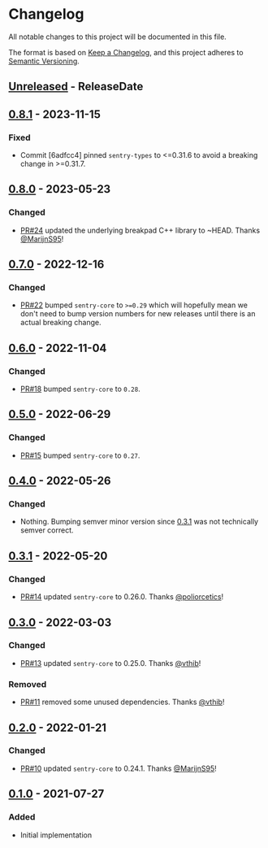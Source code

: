 <!-- markdownlint-disable blanks-around-headings blanks-around-lists no-duplicate-heading -->

# Changelog
All notable changes to this project will be documented in this file.

The format is based on [Keep a Changelog](https://keepachangelog.com/en/1.0.0/),
and this project adheres to [Semantic Versioning](https://semver.org/spec/v2.0.0.html).

<!-- next-header -->
## [Unreleased] - ReleaseDate
## [0.8.1] - 2023-11-15
### Fixed
- Commit [6adfcc4] pinned `sentry-types` to <=0.31.6 to avoid a breaking change in >=0.31.7.

## [0.8.0] - 2023-05-23
### Changed
- [PR#24](https://github.com/EmbarkStudios/sentry-contrib-rust/pull/24) updated the underlying breakpad C++ library to ~HEAD. Thanks [@MarijnS95](https://github.com/MarijnS95)!

## [0.7.0] - 2022-12-16
### Changed
- [PR#22](https://github.com/EmbarkStudios/sentry-contrib-rust/pull/22) bumped `sentry-core` to `>=0.29` which will hopefully mean we don't need to bump version numbers for new releases until there is an actual breaking change.

## [0.6.0] - 2022-11-04
### Changed
- [PR#18](https://github.com/EmbarkStudios/sentry-contrib-rust/pull/18) bumped `sentry-core` to `0.28`.

## [0.5.0] - 2022-06-29
### Changed
- [PR#15](https://github.com/EmbarkStudios/sentry-contrib-rust/pull/15) bumped `sentry-core` to `0.27`.

## [0.4.0] - 2022-05-26
### Changed
- Nothing. Bumping semver minor version since [0.3.1] was not technically semver correct.

## [0.3.1] - 2022-05-20
### Changed
- [PR#14](https://github.com/EmbarkStudios/sentry-contrib-rust/pull/14) updated `sentry-core` to 0.26.0. Thanks [@poliorcetics](https://github.com/poliorcetics)!

## [0.3.0] - 2022-03-03
### Changed
- [PR#13](https://github.com/EmbarkStudios/sentry-contrib-rust/pull/13) updated `sentry-core` to 0.25.0. Thanks [@vthib](https://github.com/vthib)!

### Removed
- [PR#11](https://github.com/EmbarkStudios/sentry-contrib-rust/pull/11) removed some unused dependencies. Thanks [@vthib](https://github.com/vthib)!

## [0.2.0] - 2022-01-21
### Changed
- [PR#10](https://github.com/EmbarkStudios/sentry-contrib-rust/pull/10) updated `sentry-core` to 0.24.1. Thanks [@MarijnS95](https://github.com/MarijnS95)!

## [0.1.0] - 2021-07-27
### Added
- Initial implementation

<!-- next-url -->
[Unreleased]: https://github.com/EmbarkStudios/sentry-contrib-rust/compare/0.8.1...HEAD
[0.8.1]: https://github.com/EmbarkStudios/sentry-contrib-rust/compare/0.8.0...0.8.1
[0.8.0]: https://github.com/EmbarkStudios/sentry-contrib-rust/compare/0.7.0...0.8.0
[0.7.0]: https://github.com/EmbarkStudios/sentry-contrib-rust/compare/0.6.0...0.7.0
[0.6.0]: https://github.com/EmbarkStudios/sentry-contrib-rust/compare/0.5.0...0.6.0
[0.5.0]: https://github.com/EmbarkStudios/sentry-contrib-rust/compare/0.4.0...0.5.0
[0.4.0]: https://github.com/EmbarkStudios/sentry-contrib-rust/compare/0.3.1...0.4.0
[0.3.1]: https://github.com/EmbarkStudios/sentry-contrib-rust/compare/0.3.0...0.3.1
[0.3.0]: https://github.com/EmbarkStudios/sentry-contrib-rust/compare/0.2.0...0.3.0
[0.2.0]: https://github.com/EmbarkStudios/sentry-contrib-rust/compare/0.1.0...0.2.0
[0.1.0]: https://github.com/EmbarkStudios/sentry-contrib-rust/releases/tag/0.1.0

